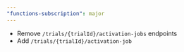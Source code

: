 ```yaml
---
"functions-subscription": major
---
```


* Remove `/trials/{trialId}/activation-jobs` endpoints
* Add `/trials/{trialId}/activation-job`
